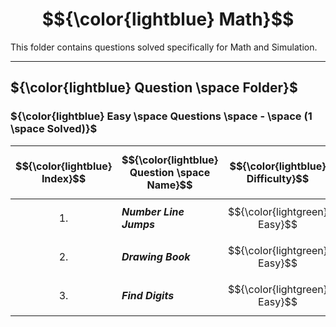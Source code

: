 # $${\color{lightblue} Math}$$

This folder contains questions solved specifically for Math and Simulation.

-----

## ${\color{lightblue} Question \space Folder}$

### ${\color{lightblue} Easy \space Questions \space - \space (1 \space Solved)}$

| $${\color{lightblue} Index}$$ | $${\color{lightblue} Question \space Name}$$ | $${\color{lightblue} Difficulty}$$ | $${\color{lightblue} Links}$$ | $${\color{lightblue} Math \space Concepts}$$ | $${\color{lightblue} Companies}$$ |
|-|-|-|-|-|-|
| $${1.}$$ | ***Number Line Jumps*** | $${\color{lightgreen} Easy}$$ | [NumberLineJumps](https://www.hackerrank.com/challenges/kangaroo/problem?isFullScreen=true) | ***Linear Equation, String*** | ***TCS*** |
| $${2.}$$ | ***Drawing Book*** | $${\color{lightgreen} Easy}$$ | [DrawingBook](https://www.hackerrank.com/challenges/drawing-book/problem?isFullScreen=true) | ***Even Odd*** | ***Cognizant*** |
| $${3.}$$ | ***Find Digits*** | $${\color{lightgreen} Easy}$$ | [FindDigits](https://www.hackerrank.com/challenges/find-digits/problem?isFullScreen=true) | ***Divisibility*** | ***TCS*** |
